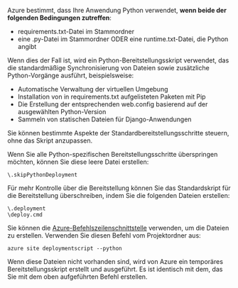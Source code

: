 Azure bestimmt, dass Ihre Anwendung Python verwendet, **wenn beide der folgenden Bedingungen zutreffen**:

- requirements.txt-Datei im Stammordner
- eine .py-Datei im Stammordner ODER eine runtime.txt-Datei, die Python angibt

Wenn dies der Fall ist, wird ein Python-Bereitstellungsskript verwendet, das die standardmäßige Synchronisierung von Dateien sowie zusätzliche Python-Vorgänge ausführt, beispielsweise:

- Automatische Verwaltung der virtuellen Umgebung
- Installation von in requirements.txt aufgelisteten Paketen mit Pip
- Die Erstellung der entsprechenden web.config basierend auf der ausgewählten Python-Version
- Sammeln von statischen Dateien für Django-Anwendungen

Sie können bestimmte Aspekte der Standardbereitstellungsschritte steuern, ohne das Skript anzupassen.

Wenn Sie alle Python-spezifischen Bereitstellungsschritte überspringen möchten, können Sie diese leere Datei erstellen:

    \.skipPythonDeployment

Für mehr Kontrolle über die Bereitstellung können Sie das Standardskript für die Bereitstellung überschreiben, indem Sie die folgenden Dateien erstellen:

    \.deployment
    \deploy.cmd

Sie können die [Azure-Befehlszeilenschnittstelle][] verwenden, um die Dateien zu erstellen. Verwenden Sie diesen Befehl vom Projektordner aus:

    azure site deploymentscript --python

Wenn diese Dateien nicht vorhanden sind, wird von Azure ein temporäres Bereitstellungsskript erstellt und ausgeführt. Es ist identisch mit dem, das Sie mit dem oben aufgeführten Befehl erstellen.

[Azure-Befehlszeilenschnittstelle]: http://azure.microsoft.com/downloads/

<!---HONumber=AcomDC_0224_2016-->